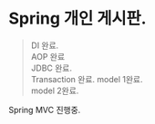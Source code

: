 # Spring 개인 게시판.

> DI 완료.  
> AOP 완료  
> JDBC 완료.  
> Transaction 완료.
> model 1완료.  
> model 2완료.  
 
Spring MVC 진행중. 
